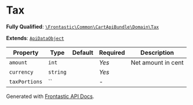 #  Tax

**Fully Qualified**: [`\Frontastic\Common\CartApiBundle\Domain\Tax`](../../../../src/php/CartApiBundle/Domain/Tax.php)

**Extends**: [`ApiDataObject`](../../CoreBundle/Domain/ApiDataObject.md)

Property|Type|Default|Required|Description
--------|----|-------|--------|-----------
`amount` | `int` |  | *Yes* | Net amount in cent
`currency` | `string` |  | *Yes* | 
`taxPortions` | `` |  | - | 

Generated with [Frontastic API Docs](https://github.com/FrontasticGmbH/apidocs).
